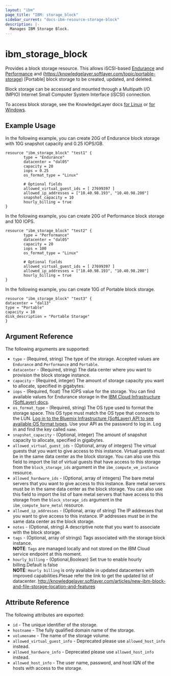 ```yaml
---
layout: "ibm"
page_title: "IBM: storage_block"
sidebar_current: "docs-ibm-resource-storage-block"
description: |-
  Manages IBM Storage Block.
---
```

# ibm\_storage_block

Provides a block storage resource. This allows iSCSI-based [Endurance](https://knowledgelayer.softlayer.com/topic/endurance-storage) and [Performance](https://knowledgelayer.softlayer.com/topic/performance-storage) and 
(https://knowledgelayer.softlayer.com/topic/portable-storage) [Portable] block storage to be created, updated, and deleted.

Block storage can be accessed and mounted through a Multipath I/O (MPIO) Internet Small Computer System Interface (iSCSI) connection.

To access block storage, see the KnowledgeLayer docs [for Linux](https://knowledgelayer.softlayer.com/procedure/block-storage-linux) or [for Windows](https://knowledgelayer.softlayer.com/procedure/accessing-block-storage-microsoft-windows).

## Example Usage

In the following example, you can create 20G of Endurance block storage with 10G snapshot capacity and 0.25 IOPS/GB.

```hcl
resource "ibm_storage_block" "test1" {
        type = "Endurance"
        datacenter = "dal05"
        capacity = 20
        iops = 0.25
        os_format_type = "Linux"

        # Optional fields
        allowed_virtual_guest_ids = [ 27699397 ]
        allowed_ip_addresses = ["10.40.98.193", "10.40.98.200"]
        snapshot_capacity = 10
        hourly_billing = true
}
```

In the following example, you can create 20G of Performance block storage and 100 IOPS.

```hcl
resource "ibm_storage_block" "test2" {
        type = "Performance"
        datacenter = "dal05"
        capacity = 20
        iops = 100
        os_format_type = "Linux"

        # Optional fields
        allowed_virtual_guest_ids = [ 27699397 ]
        allowed_ip_addresses = ["10.40.98.193", "10.40.98.200"]
        hourly_billing = true
}
```

In the following example, you can create 10G of Portable block storage.

```hcl
resource "ibm_storage_block" "test3" {
datacenter = "dal13"
type = "Portable"
capacity = 10
disk_description = "Portable Storage"
}
```

## Argument Reference

The following arguments are supported:

* `type` - (Required, string) The type of the storage. Accepted values are `Endurance` and `Performance` and `Portable`.
* `datacenter` - (Required, string) The data center where you want to provision the block storage instance.
* `capacity` - (Required, integer) The amount of storage capacity you want to allocate, specified in gigabytes.
* `iops` - (Required, float) The IOPS value for the storage. You can find available values for Endurance storage in the [IBM Cloud Infrastructure (SoftLayer) docs](https://knowledgelayer.softlayer.com/learning/introduction-endurance-storage).
* `os_format_type` - (Required, string) The OS type used to format the storage space. This OS type must match the OS type that connects to the LUN. [Log in to the Bluemix Infrastructure (SoftLayer) API to see available OS format types](https://api.softlayer.com/rest/v3/SoftLayer_Network_Storage_Iscsi_OS_Type/getAllObjects/). Use your API as the password to log in. Log in and find the key called `name`.
* `snapshot_capacity` - (Optional, integer) The amount of snapshot capacity to allocate, specified in gigabytes.
* `allowed_virtual_guest_ids` - (Optional, array of integers) The virtual guests that you want to give access to this instance. Virtual guests must be in the same data center as the block storage. You can also use this field to import the list of virtual guests that have access to this storage from the `block_storage_ids` argument in the `ibm_compute_vm_instance` resource.
* `allowed_hardware_ids` - (Optional, array of integers) The bare metal servers that you want to give access to this instance. Bare metal servers must be in the same data center as the block storage. You can also use this field to import the list of bare metal servers that have access to this storage from the `block_storage_ids` argument in the `ibm_compute_bare_metal` resource.
* `allowed_ip_addresses` - (Optional, array of string) The IP addresses that you want to give access to this instance. IP addresses must be in the same data center as the block storage.
* `notes` - (Optional, string) A descriptive note that you want to associate with the block storage.
* `tags` - (Optional, array of strings) Tags associated with the storage block instance.  
  **NOTE**: `Tags` are managed locally and not stored on the IBM Cloud service endpoint at this moment.
* `hourly_billing` - (Optional,Boolean) Set true to enable hourly billing.Default is false  
**NOTE**: `Hourly billing` is only available in updated datacenters with improved capabilities.Plesae refer the link to get the updated list of datacenter. http://knowledgelayer.softlayer.com/articles/new-ibm-block-and-file-storage-location-and-features



## Attribute Reference

The following attributes are exported:

* `id` - The unique identifier of the storage.
* `hostname` - The fully qualified domain name of the storage.
* `volumename` - The name of the storage volume.
* `allowed_virtual_guest_info` - Deprecated please use `allowed_host_info` instead.
* `allowed_hardware_info` - Deprecated please use `allowed_host_info` instead.
* `allowed_host_info` - The user name, password, and host IQN of the hosts with access to the storage.
